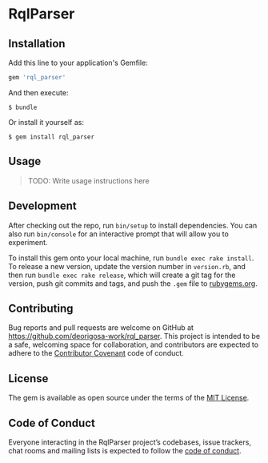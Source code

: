 # RqlParser

## Installation

Add this line to your application's Gemfile:

```ruby
gem 'rql_parser'
```

And then execute:

    $ bundle

Or install it yourself as:

    $ gem install rql_parser

## Usage

> TODO: Write usage instructions here

## Development

After checking out the repo, run `bin/setup` to install dependencies. You can also run `bin/console` for an interactive prompt that will allow you to experiment.

To install this gem onto your local machine, run `bundle exec rake install`. To release a new version, update the version number in `version.rb`, and then run `bundle exec rake release`, which will create a git tag for the version, push git commits and tags, and push the `.gem` file to [rubygems.org](https://rubygems.org).

## Contributing

Bug reports and pull requests are welcome on GitHub at https://github.com/deorigosa-work/rql_parser. This project is intended to be a safe, welcoming space for collaboration, and contributors are expected to adhere to the [Contributor Covenant](http://contributor-covenant.org) code of conduct.

## License

The gem is available as open source under the terms of the [MIT License](https://opensource.org/licenses/MIT).

## Code of Conduct

Everyone interacting in the RqlParser project’s codebases, issue trackers, chat rooms and mailing lists is expected to follow the [code of conduct](https://github.com/deorigosa-work/rql_parser/blob/master/CODE_OF_CONDUCT.md).
